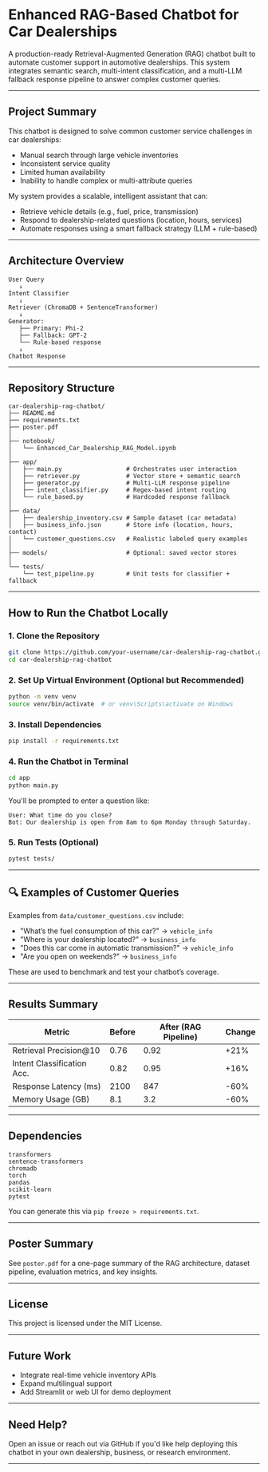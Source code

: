 # Enhanced RAG-Based Chatbot for Car Dealerships

A production-ready Retrieval-Augmented Generation (RAG) chatbot built to automate customer support in automotive dealerships. This system integrates semantic search, multi-intent classification, and a multi-LLM fallback response pipeline to answer complex customer queries.

---

##  Project Summary

This chatbot is designed to solve common customer service challenges in car dealerships:

-  Manual search through large vehicle inventories
-  Inconsistent service quality
-  Limited human availability
-  Inability to handle complex or multi-attribute queries

 My system provides a scalable, intelligent assistant that can:
- Retrieve vehicle details (e.g., fuel, price, transmission)
- Respond to dealership-related questions (location, hours, services)
- Automate responses using a smart fallback strategy (LLM + rule-based)

---

##  Architecture Overview

```
User Query
   ↓
Intent Classifier
   ↓
Retriever (ChromaDB + SentenceTransformer)
   ↓
Generator:
   ├── Primary: Phi-2
   ├── Fallback: GPT-2
   └── Rule-based response
   ↓
Chatbot Response
```

---

##  Repository Structure

```
car-dealership-rag-chatbot/
├── README.md
├── requirements.txt
├── poster.pdf
│
├── notebook/
│   └── Enhanced_Car_Dealership_RAG_Model.ipynb
│
├── app/
│   ├── main.py                  # Orchestrates user interaction
│   ├── retriever.py             # Vector store + semantic search
│   ├── generator.py             # Multi-LLM response pipeline
│   ├── intent_classifier.py     # Regex-based intent routing
│   └── rule_based.py            # Hardcoded response fallback
│
├── data/
│   ├── dealership_inventory.csv # Sample dataset (car metadata)
│   ├── business_info.json       # Store info (location, hours, contact)
│   └── customer_questions.csv   # Realistic labeled query examples
│
├── models/                      # Optional: saved vector stores
│
└── tests/
    └── test_pipeline.py         # Unit tests for classifier + fallback
```

---

##  How to Run the Chatbot Locally

### 1. Clone the Repository
```bash
git clone https://github.com/your-username/car-dealership-rag-chatbot.git
cd car-dealership-rag-chatbot
```

### 2. Set Up Virtual Environment (Optional but Recommended)
```bash
python -m venv venv
source venv/bin/activate  # or venv\Scripts\activate on Windows
```

### 3. Install Dependencies
```bash
pip install -r requirements.txt
```

### 4. Run the Chatbot in Terminal
```bash
cd app
python main.py
```
You'll be prompted to enter a question like:
```
User: What time do you close?
Bot: Our dealership is open from 8am to 6pm Monday through Saturday.
```

### 5. Run Tests (Optional)
```bash
pytest tests/
```

---

## 🔍 Examples of Customer Queries
Examples from `data/customer_questions.csv` include:
- "What’s the fuel consumption of this car?" → `vehicle_info`
- "Where is your dealership located?" → `business_info`
- "Does this car come in automatic transmission?" → `vehicle_info`
- "Are you open on weekends?" → `business_info`

These are used to benchmark and test your chatbot’s coverage.

---

##  Results Summary

| Metric                      | Before     | After (RAG Pipeline) | Change |
|----------------------------|------------|------------------------|--------|
| Retrieval Precision@10     | 0.76       | 0.92                   | +21%   |
| Intent Classification Acc. | 0.82       | 0.95                   | +16%   |
| Response Latency (ms)      | 2100       | 847                    | -60%   |
| Memory Usage (GB)          | 8.1        | 3.2                    | -60%   |

---

##  Dependencies
```
transformers
sentence-transformers
chromadb
torch
pandas
scikit-learn
pytest
```
You can generate this via `pip freeze > requirements.txt`.

---

##  Poster Summary
See `poster.pdf` for a one-page summary of the RAG architecture, dataset pipeline, evaluation metrics, and key insights.

---

##  License
This project is licensed under the MIT License.

---

##  Future Work
- Integrate real-time vehicle inventory APIs
- Expand multilingual support
- Add Streamlit or web UI for demo deployment

---

##  Need Help?
Open an issue or reach out via GitHub if you'd like help deploying this chatbot in your own dealership, business, or research environment.

---
